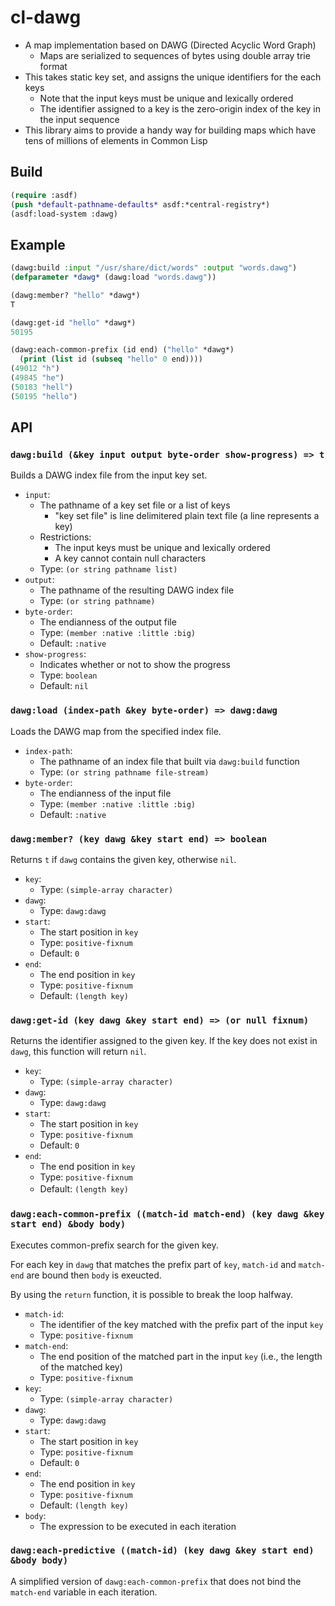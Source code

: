 cl-dawg
========

- A map implementation based on DAWG (Directed Acyclic Word Graph)
  - Maps are serialized to sequences of bytes using double array trie format
- This takes static key set, and assigns the unique identifiers for the each keys
  - Note that the input keys must be unique and lexically ordered
  - The identifier assigned to a key is the zero-origin index of the key in the input sequence
- This library aims to provide a handy way for building maps which have tens of millions of elements in Common Lisp

Build
-----

```lisp
(require :asdf)
(push *default-pathname-defaults* asdf:*central-registry*)
(asdf:load-system :dawg)
```

Example
-------

```lisp
(dawg:build :input "/usr/share/dict/words" :output "words.dawg")
(defparameter *dawg* (dawg:load "words.dawg"))

(dawg:member? "hello" *dawg*)
T

(dawg:get-id "hello" *dawg*)
50195

(dawg:each-common-prefix (id end) ("hello" *dawg*)
  (print (list id (subseq "hello" 0 end))))
(49012 "h")
(49845 "he")
(50183 "hell")
(50195 "hello")
```

API
---

### `dawg:build (&key input output byte-order show-progress) => t`

Builds a DAWG index file from the input key set.

- `input`:
  - The pathname of a key set file or a list of keys
    - "key set file" is line delimitered plain text file (a line represents a key)
  - Restrictions:
    - The input keys must be unique and lexically ordered
    - A key cannot contain null characters
  - Type: `(or string pathname list)`
- `output`:
  - The pathname of the resulting DAWG index file
  - Type: `(or string pathname)`
- `byte-order`:
  - The endianness of the output file
  - Type: `(member :native :little :big)`
  - Default: `:native`
- `show-progress`:
  - Indicates whether or not to show the progress
  - Type: `boolean`
  - Default: `nil`

### `dawg:load (index-path &key byte-order) => dawg:dawg`

Loads the DAWG map from the specified index file.

- `index-path`:
  - The pathname of an index file that built via `dawg:build` function
  - Type: `(or string pathname file-stream)`
- `byte-order`:
  - The endianness of the input file
  - Type: `(member :native :little :big)`
  - Default: `:native`

### `dawg:member? (key dawg &key start end) => boolean`

Returns `t` if `dawg` contains the given key, otherwise `nil`.

- `key`:
  - Type: `(simple-array character)`
- `dawg`:
  - Type: `dawg:dawg`
- `start`:
  - The start position in `key`
  - Type: `positive-fixnum`
  - Default: `0`
- `end`:
  - The end position in `key`
  - Type: `positive-fixnum`
  - Default: `(length key)`

### `dawg:get-id (key dawg &key start end) => (or null fixnum)`

Returns the identifier assigned to the given key.
If the key does not exist in `dawg`, this function will return `nil`.

- `key`:
  - Type: `(simple-array character)`
- `dawg`:
  - Type: `dawg:dawg`
- `start`:
  - The start position in `key`
  - Type: `positive-fixnum`
  - Default: `0`
- `end`:
  - The end position in `key`
  - Type: `positive-fixnum`
  - Default: `(length key)`
　
### `dawg:each-common-prefix ((match-id match-end) (key dawg &key start end) &body body)`

Executes common-prefix search for the given key.

For each key in `dawg` that matches the prefix part of `key`, `match-id` and `match-end` are bound then `body` is exeucted.

By using the `return` function, it is possible to break the loop halfway.

- `match-id`:
  - The identifier of the key matched with the prefix part of the input `key`
  - Type: `positive-fixnum`
- `match-end`:
  - The end position of the matched part in the input `key` (i.e., the length of the matched key)
  - Type: `positive-fixnum`
- `key`:
  - Type: `(simple-array character)`
- `dawg`:
  - Type: `dawg:dawg`
- `start`:
  - The start position in `key`
  - Type: `positive-fixnum`
  - Default: `0`
- `end`:
  - The end position in `key`
  - Type: `positive-fixnum`
  - Default: `(length key)`
- `body`:
  - The expression to be executed in each iteration

### `dawg:each-predictive ((match-id) (key dawg &key start end) &body body)`

A simplified version of `dawg:each-common-prefix` that does not bind the `match-end` variable in each iteration.
